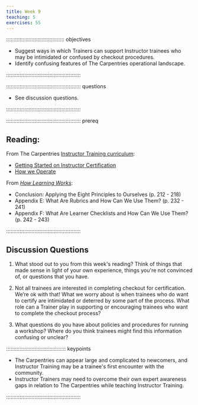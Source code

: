 ```yaml
---
title: Week 9
teaching: 5
exercises: 55
---
```


::::::::::::::::::::::::::::::::::::::: objectives

- Suggest ways in which Trainers can support Instructor trainees who may be intimidated or confused by checkout procedures.
- Identify confusing features of The Carpentries operational landscape.

::::::::::::::::::::::::::::::::::::::::::::::::::

:::::::::::::::::::::::::::::::::::::::::::::::::: questions

- See discussion questions. 

::::::::::::::::::::::::::::::::::::::::::::::::::

:::::::::::::::::::::::::::::::::::::::::::::::::: prereq

## Reading:

From The Carpentries [Instructor Training curriculum](https://carpentries.github.io/instructor-training/instructor/index.html): 

* [Getting Started on Instructor Certification](https://carpentries.github.io/instructor-training/instructor/14-checkout.html)
* [How we Operate](https://carpentries.github.io/instructor-training/instructor/15-carpentries.html)

From [*How Learning Works*](https://www.worldcat.org/title/how-learning-works-seven-research-based-principles-for-smart-teaching/oclc/468969206):

* Conclusion: Applying the Eight Principles to Ourselves (p. 212 - 218)
* Appendix E: What Are Rubrics and How Can We Use Them? (p. 232 - 241)
* Appendix F: What Are Learner Checklists and How Can We Use Them? (p. 242 - 243)

::::::::::::::::::::::::::::::::::::::::::::::::::

## Discussion Questions

1. What stood out to you from this week's reading? Think of things that made sense in light of your own experience, things you're not convinced of, or questions that you have.

1. Not all trainees are interested in completing checkout for certification. We’re ok with that! What we worry about is when trainees who do want to certify are intimidated or deterred by some part of the process. What role can a Trainer play in supporting or encouraging trainees who want to complete the checkout process?

1. What questions do you have about policies and procedures for running a workshop? Where do you think trainees might find this information confusing or unclear?

:::::::::::::::::::::::::::::::::::::::: keypoints

- The Carpentries can appear large and complicated to newcomers, and Instructor Training may be a trainee's first encounter with the community. 
- Instructor Trainers may need to overcome their own expert awareness gaps in relation to The Carpentries while teaching Instructor Training.

::::::::::::::::::::::::::::::::::::::::::::::::::


